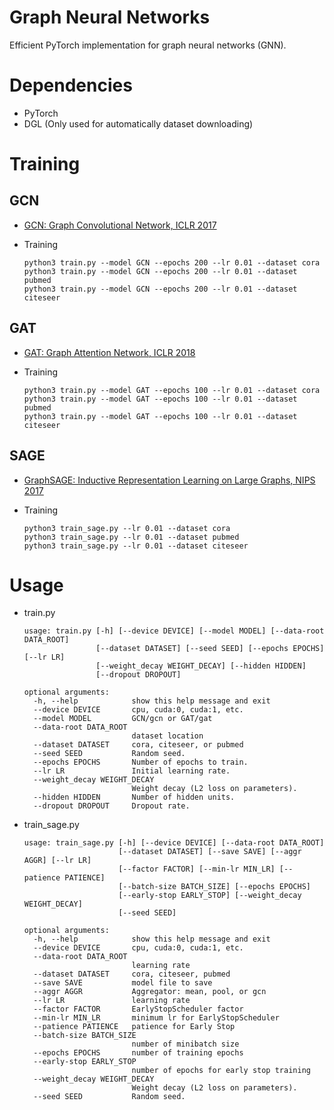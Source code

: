 # Graph Neural Networks
Efficient PyTorch implementation for graph neural networks (GNN).

# Dependencies

   * PyTorch
   * DGL (Only used for automatically dataset downloading)

# Training

## GCN
    
   * [GCN: Graph Convolutional Network, ICLR 2017](https://arxiv.org/pdf/1609.02907.pdf)

   * Training

         python3 train.py --model GCN --epochs 200 --lr 0.01 --dataset cora 
         python3 train.py --model GCN --epochs 200 --lr 0.01 --dataset pubmed
         python3 train.py --model GCN --epochs 200 --lr 0.01 --dataset citeseer

## GAT

   * [GAT: Graph Attention Network, ICLR 2018](https://arxiv.org/pdf/1710.10903.pdf)

   * Training

         python3 train.py --model GAT --epochs 100 --lr 0.01 --dataset cora 
         python3 train.py --model GAT --epochs 100 --lr 0.01 --dataset pubmed
         python3 train.py --model GAT --epochs 100 --lr 0.01 --dataset citeseer

## SAGE

   * [GraphSAGE: Inductive Representation Learning on Large Graphs, NIPS 2017](https://arxiv.org/pdf/1706.02216.pdf)

   * Training

         python3 train_sage.py --lr 0.01 --dataset cora
         python3 train_sage.py --lr 0.01 --dataset pubmed
         python3 train_sage.py --lr 0.01 --dataset citeseer

# Usage

* train.py

      usage: train.py [-h] [--device DEVICE] [--model MODEL] [--data-root DATA_ROOT]
                      [--dataset DATASET] [--seed SEED] [--epochs EPOCHS] [--lr LR]
                      [--weight_decay WEIGHT_DECAY] [--hidden HIDDEN]
                      [--dropout DROPOUT]

      optional arguments:
        -h, --help            show this help message and exit
        --device DEVICE       cpu, cuda:0, cuda:1, etc.
        --model MODEL         GCN/gcn or GAT/gat
        --data-root DATA_ROOT
                              dataset location
        --dataset DATASET     cora, citeseer, or pubmed
        --seed SEED           Random seed.
        --epochs EPOCHS       Number of epochs to train.
        --lr LR               Initial learning rate.
        --weight_decay WEIGHT_DECAY
                              Weight decay (L2 loss on parameters).
        --hidden HIDDEN       Number of hidden units.
        --dropout DROPOUT     Dropout rate.
      
* train_sage.py

      usage: train_sage.py [-h] [--device DEVICE] [--data-root DATA_ROOT]
                           [--dataset DATASET] [--save SAVE] [--aggr AGGR] [--lr LR]
                           [--factor FACTOR] [--min-lr MIN_LR] [--patience PATIENCE]
                           [--batch-size BATCH_SIZE] [--epochs EPOCHS]
                           [--early-stop EARLY_STOP] [--weight_decay WEIGHT_DECAY]
                           [--seed SEED]

      optional arguments:
        -h, --help            show this help message and exit
        --device DEVICE       cpu, cuda:0, cuda:1, etc.
        --data-root DATA_ROOT
                              learning rate
        --dataset DATASET     cora, citeseer, pubmed
        --save SAVE           model file to save
        --aggr AGGR           Aggregator: mean, pool, or gcn
        --lr LR               learning rate
        --factor FACTOR       EarlyStopScheduler factor
        --min-lr MIN_LR       minimum lr for EarlyStopScheduler
        --patience PATIENCE   patience for Early Stop
        --batch-size BATCH_SIZE
                              number of minibatch size
        --epochs EPOCHS       number of training epochs
        --early-stop EARLY_STOP
                              number of epochs for early stop training
        --weight_decay WEIGHT_DECAY
                              Weight decay (L2 loss on parameters).
        --seed SEED           Random seed.
